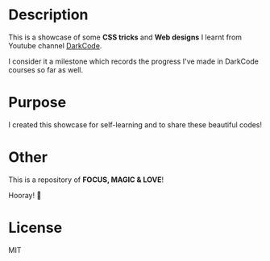 # Description
This is a showcase of some **CSS tricks** and **Web designs** I learnt from Youtube channel [DarkCode](https://www.youtube.com/channel/UCD3KVjbb7aq2OiOffuungzw).

I consider it a milestone which records the progress I've made in DarkCode courses so far as well.

# Purpose
I created this showcase for self-learning and to share these beautiful codes!

# Other
This is a repository of **FOCUS, MAGIC & LOVE**! 

Hooray! 🍺

# License
MIT